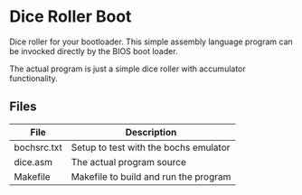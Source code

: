 Dice Roller Boot
================

Dice roller for your bootloader. This simple assembly language program can be
invocked directly by the BIOS boot loader.

The actual program is just a simple dice roller with accumulator functionality.

## Files
|File         |Description                                               |
|-------------|----------------------------------------------------------|
|bochsrc.txt  |Setup to test with the bochs emulator                     |
|dice.asm     |The actual program source                                 |
|Makefile     |Makefile to build and run the program                     |

